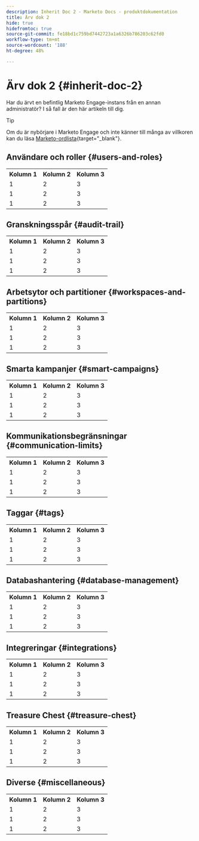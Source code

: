 ```yaml
---
description: Inherit Doc 2 - Marketo Docs - produktdokumentation
title: Ärv dok 2
hide: true
hidefromtoc: true
source-git-commit: fe18bd1c759bd7442723a1a6326b786203c62fd0
workflow-type: tm+mt
source-wordcount: '188'
ht-degree: 48%

---
```


# Ärv dok 2 {#inherit-doc-2}

Har du ärvt en befintlig Marketo Engage-instans från en annan administratör? I så fall är den här artikeln till dig.

>[!TIP]
>
>Om du är nybörjare i Marketo Engage och inte känner till många av villkoren kan du läsa [Marketo-ordlista](/help/marketo/getting-started/marketo-glossary.md){target="_blank"}.

## Användare och roller {#users-and-roles}

<table style="table-layout:auto"> 
 <tbody> 
  <tr> 
   <th>Kolumn 1</th> 
   <th>Kolumn 2</th>
   <th>Kolumn 3</th>
  </tr> 
  <tr> 
   <td>1</td> 
   <td>2</td>
   <td>3</td>
  </tr>
  <tr> 
   <td>1</td> 
   <td>2</td>
   <td>3</td>
  </tr>
  <tr> 
   <td>1</td> 
   <td>2</td>
   <td>3</td>
  </tr>
 </tbody> 
</table>

## Granskningsspår {#audit-trail}

<table style="table-layout:auto"> 
 <tbody> 
  <tr> 
   <th>Kolumn 1</th> 
   <th>Kolumn 2</th>
   <th>Kolumn 3</th>
  </tr> 
  <tr> 
   <td>1</td> 
   <td>2</td>
   <td>3</td>
  </tr>
  <tr> 
   <td>1</td> 
   <td>2</td>
   <td>3</td>
  </tr>
  <tr> 
   <td>1</td> 
   <td>2</td>
   <td>3</td>
  </tr>
 </tbody> 
</table>

## Arbetsytor och partitioner {#workspaces-and-partitions}

<table style="table-layout:auto"> 
 <tbody> 
  <tr> 
   <th>Kolumn 1</th> 
   <th>Kolumn 2</th>
   <th>Kolumn 3</th>
  </tr> 
  <tr> 
   <td>1</td> 
   <td>2</td>
   <td>3</td>
  </tr>
  <tr> 
   <td>1</td> 
   <td>2</td>
   <td>3</td>
  </tr>
  <tr> 
   <td>1</td> 
   <td>2</td>
   <td>3</td>
  </tr>
 </tbody> 
</table>

## Smarta kampanjer {#smart-campaigns}

<table style="table-layout:auto"> 
 <tbody> 
  <tr> 
   <th>Kolumn 1</th> 
   <th>Kolumn 2</th>
   <th>Kolumn 3</th>
  </tr> 
  <tr> 
   <td>1</td> 
   <td>2</td>
   <td>3</td>
  </tr>
  <tr> 
   <td>1</td> 
   <td>2</td>
   <td>3</td>
  </tr>
  <tr> 
   <td>1</td> 
   <td>2</td>
   <td>3</td>
  </tr>
 </tbody> 
</table>

## Kommunikationsbegränsningar {#communication-limits}

<table style="table-layout:auto"> 
 <tbody> 
  <tr> 
   <th>Kolumn 1</th> 
   <th>Kolumn 2</th>
   <th>Kolumn 3</th>
  </tr> 
  <tr> 
   <td>1</td> 
   <td>2</td>
   <td>3</td>
  </tr>
  <tr> 
   <td>1</td> 
   <td>2</td>
   <td>3</td>
  </tr>
  <tr> 
   <td>1</td> 
   <td>2</td>
   <td>3</td>
  </tr>
 </tbody> 
</table>

## Taggar {#tags}

<table style="table-layout:auto"> 
 <tbody> 
  <tr> 
   <th>Kolumn 1</th> 
   <th>Kolumn 2</th>
   <th>Kolumn 3</th>
  </tr> 
  <tr> 
   <td>1</td> 
   <td>2</td>
   <td>3</td>
  </tr>
  <tr> 
   <td>1</td> 
   <td>2</td>
   <td>3</td>
  </tr>
  <tr> 
   <td>1</td> 
   <td>2</td>
   <td>3</td>
  </tr>
 </tbody> 
</table>

## Databashantering {#database-management}

<table style="table-layout:auto"> 
 <tbody> 
  <tr> 
   <th>Kolumn 1</th> 
   <th>Kolumn 2</th>
   <th>Kolumn 3</th>
  </tr> 
  <tr> 
   <td>1</td> 
   <td>2</td>
   <td>3</td>
  </tr>
  <tr> 
   <td>1</td> 
   <td>2</td>
   <td>3</td>
  </tr>
  <tr> 
   <td>1</td> 
   <td>2</td>
   <td>3</td>
  </tr>
 </tbody> 
</table>

## Integreringar {#integrations}

<table style="table-layout:auto"> 
 <tbody> 
  <tr> 
   <th>Kolumn 1</th> 
   <th>Kolumn 2</th>
   <th>Kolumn 3</th>
  </tr> 
  <tr> 
   <td>1</td> 
   <td>2</td>
   <td>3</td>
  </tr>
  <tr> 
   <td>1</td> 
   <td>2</td>
   <td>3</td>
  </tr>
  <tr> 
   <td>1</td> 
   <td>2</td>
   <td>3</td>
  </tr>
 </tbody> 
</table>

## Treasure Chest {#treasure-chest}

<table style="table-layout:auto"> 
 <tbody> 
  <tr> 
   <th>Kolumn 1</th> 
   <th>Kolumn 2</th>
   <th>Kolumn 3</th>
  </tr> 
  <tr> 
   <td>1</td> 
   <td>2</td>
   <td>3</td>
  </tr>
  <tr> 
   <td>1</td> 
   <td>2</td>
   <td>3</td>
  </tr>
  <tr> 
   <td>1</td> 
   <td>2</td>
   <td>3</td>
  </tr>
 </tbody> 
</table>

## Diverse {#miscellaneous}

<table style="table-layout:auto"> 
 <tbody> 
  <tr> 
   <th>Kolumn 1</th> 
   <th>Kolumn 2</th>
   <th>Kolumn 3</th>
  </tr> 
  <tr> 
   <td>1</td> 
   <td>2</td>
   <td>3</td>
  </tr>
  <tr> 
   <td>1</td> 
   <td>2</td>
   <td>3</td>
  </tr>
  <tr> 
   <td>1</td> 
   <td>2</td>
   <td>3</td>
  </tr>
 </tbody> 
</table>
